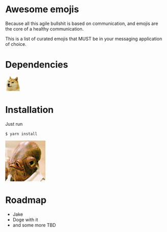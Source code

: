 # Awesome emojis

Because all this agile bullshit is based on communication, and emojis are the core of a
healthy communication.

This is a list of curated emojis that MUST be in your messaging application of choice.

# Dependencies

![Doge](doge.png "Doge")

# Installation

Just run

	$ yarn install

![It's a trap!](trap.png "It's a trap!")	

# Roadmap

* Jake
* Doge with it
* and some more TBD